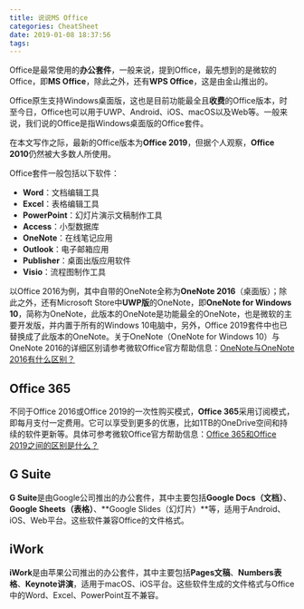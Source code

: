 ```yaml
---
title: 说说MS Office
categories: CheatSheet
date: 2019-01-08 18:37:56
tags:
---
```


Office是最常使用的**办公套件**，一般来说，提到Office，最先想到的是微软的Office，即**MS Office**，除此之外，还有**WPS Office**，这是由金山推出的。

Office原生支持Windows桌面版，这也是目前功能最全且**收费**的Office版本，时至今日，Office也可以用于UWP、Android、iOS、macOS以及Web等。一般来说，我们说的Office是指Windows桌面版的Office套件。

在本文写作之际，最新的Office版本为**Office 2019**，但据个人观察，**Office 2010**仍然被大多数人所使用。
<!--more-->
Office套件一般包括以下软件：

- **Word**：文档编辑工具
- **Excel**：表格编辑工具
- **PowerPoint**：幻灯片演示文稿制作工具
- **Access**：小型数据库
- **OneNote**：在线笔记应用
- **Outlook**：电子邮箱应用
- **Publisher**：桌面出版应用软件
- **Visio**：流程图制作工具

以Office 2016为例，其中自带的OneNote全称为**OneNote 2016**（桌面版）；除此之外，还有Microsoft Store中**UWP版**的OneNote，即**OneNote for Windows 10**，简称为OneNote，此版本的OneNote是功能最全的OneNote，也是微软的主要开发版，并内置于所有的Windows 10电脑中，另外，Office 2019套件中也已替换成了此版本的OneNote。关于OneNote（OneNote for Windows 10）与OneNote 2016的详细区别请参考微软Office官方帮助信息：[OneNote与OneNote 2016有什么区别？](https://support.office.com/zh-cn/article/onenote-%E4%B8%8E-onenote-2016-%E6%9C%89%E4%BB%80%E4%B9%88%E5%8C%BA%E5%88%AB%EF%BC%9F-a624e692-b78b-4c09-b07f-46181958118f)

## Office 365

不同于Office 2016或Office 2019的一次性购买模式，**Office 365**采用订阅模式，即每月支付一定费用。它可以享受到更多的优惠，比如1TB的OneDrive空间和持续的软件更新等。具体可参考微软Office官方帮助信息：[Office 365和Office 2019之间的区别是什么？](https://support.office.com/zh-cn/article/office-365-%E5%92%8C-office-2019-%E4%B9%8B%E9%97%B4%E7%9A%84%E5%8C%BA%E5%88%AB%E6%98%AF%E4%BB%80%E4%B9%88%EF%BC%9F-ed447ebf-6060-46f9-9e90-a239bd27eb96)

## G Suite

**G Suite**是由Google公司推出的办公套件，其中主要包括**Google Docs（文档）**、**Google Sheets（表格）**、**Google Slides（幻灯片）**等，适用于Android、iOS、Web平台。这些软件兼容Office的文件格式。

## iWork

**iWork**是由苹果公司推出的办公套件，其中主要包括**Pages文稿**、**Numbers表格**、**Keynote讲演**，适用于macOS、iOS平台。这些软件生成的文件格式与Office中的Word、Excel、PowerPoint互不兼容。
